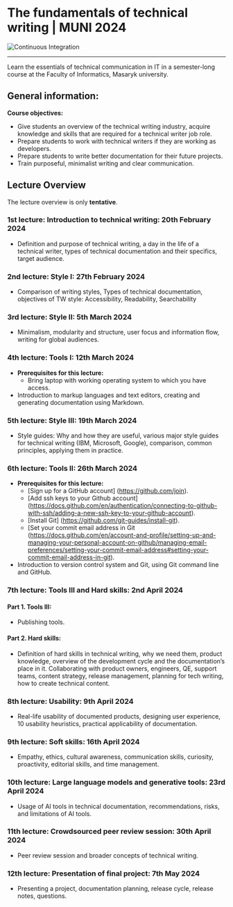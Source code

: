 # The fundamentals of technical writing | MUNI 2024

![Continuous Integration](https://github.com/rh-writers/technical-writing-course-brno/actions/workflows/ci.yml/badge.svg)

-----
Learn the essentials of technical communication in IT in a semester-long course at the Faculty of Informatics, Masaryk university.

## General information:

**Course objectives:**
* Give students an overview of the technical writing industry, acquire knowledge and skills that are required for a technical writer job role.
* Prepare students to work with technical writers if they are working as developers.
* Prepare students to write better documentation for their future projects.
* Train purposeful, minimalist writing and clear communication.

<!-- OUTDATED
**Course overview:** https://research.redhat.com/courses/muni-techwriting-spring2023/

## Information only for MUNI students - spring 2024
For information about assesment, homework and grading, see [Information for MUNI students - spring 2023](MUNI-students-spring2023.pdf)-->


## Lecture Overview
The lecture overview is only **tentative**.

### 1st lecture: Introduction to technical writing: 20th February 2024
* Definition and purpose of technical writing, a day in the life of a technical writer, types of technical documentation and their specifics, target audience.

### 2nd lecture: Style I: 27th February 2024
* Comparison of writing styles, Types of technical documentation, objectives of TW style: Accessibility, Readability, Searchability

### 3rd lecture: Style II: 5th March 2024
* Minimalism, modularity and structure, user focus and information flow, writing for global audiences. 

### 4th lecture: Tools I: 12th March 2024
* **Prerequisites for this lecture:**
  * Bring laptop with working operating system to which you have access.
* Introduction to markup languages and text editors, creating and generating documentation using Markdown.

### 5th lecture: Style III: 19th March 2024
* Style guides: Why and how they are useful, various major style guides for technical writing (IBM, Microsoft, Google), comparison, common principles, applying them in practice.

### 6th lecture: Tools II: 26th March 2024
* **Prerequisites for this lecture:**
  * [Sign up for a GitHub account] (https://github.com/join).
  * [Add ssh keys to your Github account] (https://docs.github.com/en/authentication/connecting-to-github-with-ssh/adding-a-new-ssh-key-to-your-github-account).
  * [Install Git] (https://github.com/git-guides/install-git).
  * [Set your commit email address in Git (https://docs.github.com/en/account-and-profile/setting-up-and-managing-your-personal-account-on-github/managing-email-preferences/setting-your-commit-email-address#setting-your-commit-email-address-in-git).
* Introduction to version control system and Git, using Git command line and GitHub.
  
### 7th lecture: Tools III and Hard skills: 2nd April 2024
#### Part 1. Tools III:
* Publishing tools.

#### Part 2. Hard skills:
* Definition of hard skills in technical writing, why we need them, product knowledge, overview of the development cycle and the documentation’s place in it. Collaborating with product owners, engineers, QE, support teams, content strategy, release management, planning for tech writing, how to create technical content.

### 8th lecture: Usability: 9th April 2024
* Real-life usability of documented products, designing user experience, 10 usability heuristics, practical applicability of documentation.

### 9th lecture: Soft skills: 16th April 2024
* Empathy, ethics, cultural awareness, communication skills, curiosity, proactivity, editorial skills, and time management.

### 10th lecture: Large language models and generative tools: 23rd April 2024
* Usage of AI tools in technical documentation, recommendations, risks, and limitations of AI tools.

### 11th lecture: Crowdsourced peer review session: 30th April 2024
* Peer review session and broader concepts of technical writing.

### 12th lecture: Presentation of final project: 7th May 2024
* Presenting a project, documentation planning, release cycle, release notes, questions.
